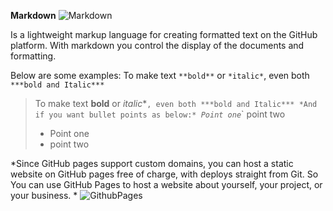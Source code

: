 **Markdown** 
![Markdown](https://miro.medium.com/max/4000/1*i4kYbezI3qc-6FzDPjPnVA.png)

Is a lightweight markup language for creating formatted text on the GitHub platform. With markdown you control the display of the documents and formatting.

Below are some examples:
To make text `**bold**` or `*italic*`, even both `***bold and Italic***`
>To make text **bold** or *italic**`, even both ***bold and Italic***
*And if you want bullet points as below:*
`*` Point one
`*` point two
>*  Point one
>*  point two

*Since GitHub pages support custom domains, you can host a static website on GitHub pages free of charge, with deploys straight from Git. So You can use GitHub Pages to host a website about yourself, your project, or your business. *
![GithubPages](https://encrypted-tbn0.gstatic.com/images?q=tbn:ANd9GcQIcoB_zC0Y-MJ2LMmsc_CS2g53gEmEhAI_mQ&usqp=CAU)









